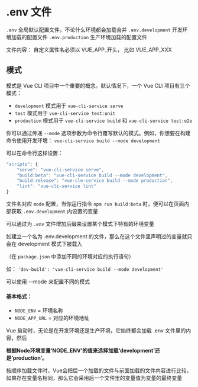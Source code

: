 # .env 文件 # 
`.env` 全局默认配置文件，不论什么环境都会加载合并
`.env.development` 开发环境加载的配置文件
`.env.production` 生产环境加载的配置文件

文件内容： 自定义属性名必须以 VUE_APP_开头， 比如 VUE_APP_XXX
    
##  模式 
模式是 Vue CLI 项目中一个重要的概念。默认情况下，一个 Vue CLI 项目有三个模式：
* `development` 模式用于 `vue-cli-service serve`
* `test` 模式用于 `vue-cli-service test:unit`
* `production` 模式用于 `vue-cli-service build` 和 `vue-cli-service test:e2e`

你可以通过传递 `--mode` 选项参数为命令行覆写默认的模式。例如，你想要在构建命令使用开发环境：
    `vue-cli-service build --mode development`

可以在命令行这样设置：
```javascript
"scripts": {
    "serve": "vue-cli-service serve",
    "build:beta": "vue-cli-service build --mode development",
    "build:release": "vue-cle-service build --mode production",
    "lint": "vue-cli-service lint"
}
```
文件名对应 `mode` 配置，当你运行指令 `npm run build:beta` 时，便可以在页面内部获取 `.env.development` 内设置的变量


可以通过为 `.env` 文件增加后缀来设置某个模式下特有的环境变量

如建立一个名为 .env.development 的文件，那么在这个文件里声明过的变量就只会在 development 模式下被载入

（在 `package.json` 中添加不同的环境对应的执行语句）

如： `'dev-build': 'vue-cli-service build --mode development'`

可以使用 --mode 来配置不同的模式

#### 基本格式： 
* `NODE_ENV` = 环境名称
* `NODE_APP_URL` = 对应的环境地址

Vue 启动时，无论是在开发环境还是生产环境，它始终都会加载 .env 文件里的内容，然后 

 **根据Node环境变量‘NODE_ENV’的值来选择加载‘development’还是‘production’。**

按顺序加载文件时，Vue会把后一个加载的文件与前面加载的文件内容进行比较，如果存在变量名相同，那么它会采用后一个文件里的变量值为变量的最终变量
